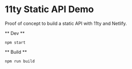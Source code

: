 # 11ty Static API Demo

Proof of concept to build a static API with 11ty and Netlify.

** Dev **
```
npm start
```

** Build **
```
npm run build
```
